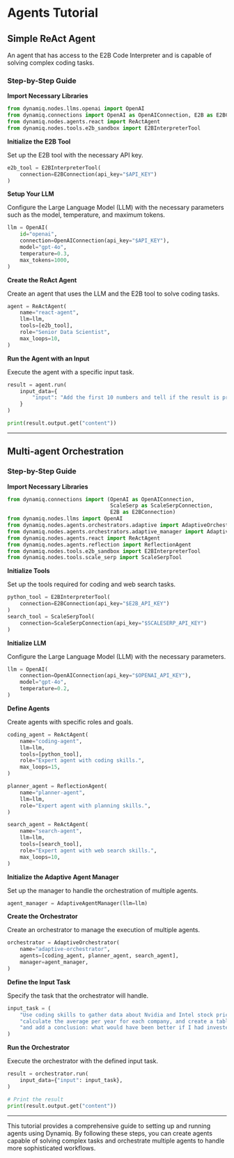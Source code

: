 # Agents Tutorial

## Simple ReAct Agent

An agent that has access to the E2B Code Interpreter and is capable of solving complex coding tasks.

### Step-by-Step Guide

**Import Necessary Libraries**

```python
from dynamiq.nodes.llms.openai import OpenAI
from dynamiq.connections import OpenAI as OpenAIConnection, E2B as E2BConnection
from dynamiq.nodes.agents.react import ReActAgent
from dynamiq.nodes.tools.e2b_sandbox import E2BInterpreterTool
```

**Initialize the E2B Tool**

Set up the E2B tool with the necessary API key.

```python
e2b_tool = E2BInterpreterTool(
    connection=E2BConnection(api_key="$API_KEY")
)
```

**Setup Your LLM**

Configure the Large Language Model (LLM) with the necessary parameters such as the model, temperature, and maximum tokens.

```python
llm = OpenAI(
    id="openai",
    connection=OpenAIConnection(api_key="$API_KEY"),
    model="gpt-4o",
    temperature=0.3,
    max_tokens=1000,
)
```

**Create the ReAct Agent**

Create an agent that uses the LLM and the E2B tool to solve coding tasks.

```python
agent = ReActAgent(
    name="react-agent",
    llm=llm,
    tools=[e2b_tool],
    role="Senior Data Scientist",
    max_loops=10,
)
```

**Run the Agent with an Input**

Execute the agent with a specific input task.

```python
result = agent.run(
    input_data={
        "input": "Add the first 10 numbers and tell if the result is prime.",
    }
)

print(result.output.get("content"))
```

---

## Multi-agent Orchestration

### Step-by-Step Guide

**Import Necessary Libraries**

```python
from dynamiq.connections import (OpenAI as OpenAIConnection,
                                 ScaleSerp as ScaleSerpConnection,
                                 E2B as E2BConnection)
from dynamiq.nodes.llms import OpenAI
from dynamiq.nodes.agents.orchestrators.adaptive import AdaptiveOrchestrator
from dynamiq.nodes.agents.orchestrators.adaptive_manager import AdaptiveAgentManager
from dynamiq.nodes.agents.react import ReActAgent
from dynamiq.nodes.agents.reflection import ReflectionAgent
from dynamiq.nodes.tools.e2b_sandbox import E2BInterpreterTool
from dynamiq.nodes.tools.scale_serp import ScaleSerpTool
```

**Initialize Tools**

Set up the tools required for coding and web search tasks.

```python
python_tool = E2BInterpreterTool(
    connection=E2BConnection(api_key="$E2B_API_KEY")
)
search_tool = ScaleSerpTool(
    connection=ScaleSerpConnection(api_key="$SCALESERP_API_KEY")
)
```

**Initialize LLM**

Configure the Large Language Model (LLM) with the necessary parameters.

```python
llm = OpenAI(
    connection=OpenAIConnection(api_key="$OPENAI_API_KEY"),
    model="gpt-4o",
    temperature=0.2,
)
```

**Define Agents**

Create agents with specific roles and goals.

```python
coding_agent = ReActAgent(
    name="coding-agent",
    llm=llm,
    tools=[python_tool],
    role="Expert agent with coding skills.",
    max_loops=15,
)

planner_agent = ReflectionAgent(
    name="planner-agent",
    llm=llm,
    role="Expert agent with planning skills.",
)

search_agent = ReActAgent(
    name="search-agent",
    llm=llm,
    tools=[search_tool],
    role="Expert agent with web search skills.",
    max_loops=10,
)
```

**Initialize the Adaptive Agent Manager**

Set up the manager to handle the orchestration of multiple agents.

```python
agent_manager = AdaptiveAgentManager(llm=llm)
```

**Create the Orchestrator**

Create an orchestrator to manage the execution of multiple agents.

```python
orchestrator = AdaptiveOrchestrator(
    name="adaptive-orchestrator",
    agents=[coding_agent, planner_agent, search_agent],
    manager=agent_manager,
)
```

**Define the Input Task**

Specify the task that the orchestrator will handle.

```python
input_task = (
    "Use coding skills to gather data about Nvidia and Intel stock prices for the last 10 years, "
    "calculate the average per year for each company, and create a table. Then craft a report "
    "and add a conclusion: what would have been better if I had invested $100 ten years ago?"
)
```

**Run the Orchestrator**

Execute the orchestrator with the defined input task.

```python
result = orchestrator.run(
    input_data={"input": input_task},
)

# Print the result
print(result.output.get("content"))
```

---

This tutorial provides a comprehensive guide to setting up and running agents using Dynamiq. By following these steps, you can create agents capable of solving complex tasks and orchestrate multiple agents to handle more sophisticated workflows.
